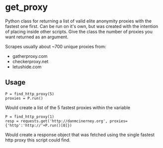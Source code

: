 get_proxy
=========


Python class for returning a list of valid elite anonymity proxies with the fastest
one first. Can be run on it's own, but was created with the intention of placing inside
other scripts. Give the class the number of proxies you want returned as an argument.

Scrapes usually about ~700 unique proxies from:
* gatherproxy.com
* checkerproxy.net
* letushide.com

Usage
------

```
P = find_http_proxy(5)
proxies = P.run()
```
Would create a list of the 5 fastest proxies within the variable



```
P = find_http_proxy(1)
resp = requests.get('http://danmcinerney.org', proxies={'http':'http://'+P.run()[0]})
```

Would create a response object that was fetched using the single fastest http proxy
this script could find.
